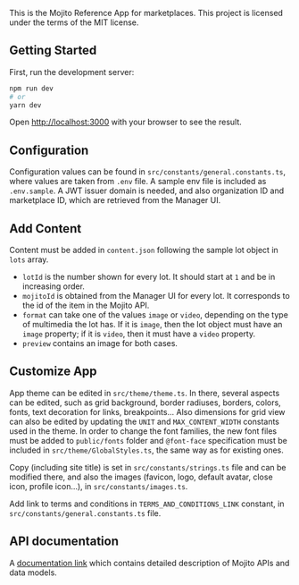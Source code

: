 This is the Mojito Reference App for marketplaces.
This project is licensed under the terms of the MIT license.

## Getting Started

First, run the development server:

```bash
npm run dev
# or
yarn dev
```

Open [http://localhost:3000](http://localhost:3000) with your browser to see the result.

## Configuration

Configuration values can be found in `src/constants/general.constants.ts`, where values are taken from `.env` file. A sample env file is included as `.env.sample`. A JWT issuer domain is needed, and also organization ID and marketplace ID, which are retrieved from the Manager UI.

## Add Content

Content must be added in `content.json` following the sample lot object in `lots` array.
* `lotId` is the number shown for every lot. It should start at `1` and be in increasing order.
* `mojitoId` is obtained from the Manager UI for every lot. It corresponds to the id of the item in the Mojito API.
* `format` can take one of the values `image` or `video`, depending on the type of multimedia the lot has. If it is `image`, then the lot object must have an `image` property; if it is `video`, then it must have a `video` property.
* `preview` contains an image for both cases. 

## Customize App

App theme can be edited in `src/theme/theme.ts`. In there, several aspects can be edited, such as grid background, border radiuses, borders, colors, fonts, text decoration for links, breakpoints... Also dimensions for grid view can also be edited by updating the `UNIT` and `MAX_CONTENT_WIDTH` constants used in the theme. In order to change the font families, the new font files must be added to `public/fonts` folder and `@font-face` specification must be included in `src/theme/GlobalStyles.ts`, the same way as for existing ones.

Copy (including site title) is set in `src/constants/strings.ts` file and can be modified there, and also the images (favicon, logo, default avatar, close icon, profile icon...), in `src/constants/images.ts`. 

Add link to terms and conditions in `TERMS_AND_CONDITIONS_LINK` constant, in `src/constants/general.constants.ts` file.

## API documentation

A [documentation link](https://developers.mojito.xyz) which contains detailed description of Mojito APIs and data models.

